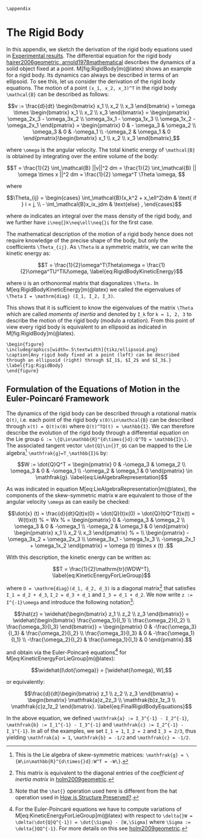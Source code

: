 ```@raw latex 
\appendix
```

# The Rigid Body

In this appendix, we sketch the derivation of the rigid body equations used in [Experimental results](@ref).
The differential equation for the rigid body [hairer2006geometric, arnold1978mathematical](@cite) describes the dynamics of a solid object fixed at a point. M[fig:RigidBody]m(@latex) shows an example for a rigid body. 
Its dynamics can always be described in terms of an ellipsoid. To see this, let us consider the derivation of the rigid body equations. The motion of a point ``(x_1, x_2, x_3)^T`` in the rigid body ``\mathcal{B}`` can be described as follows: 
```math
v := \frac{d}{dt} \begin{bmatrix} x_1 \\ x_2 \\ x_3 \end{bmatrix}
= \omega \times \begin{bmatrix} x_1 \\ x_2 \\ x_3 \end{bmatrix}
= \begin{pmatrix} \omega_2x_3 - \omega_3x_2 \\ \omega_3x_1 - \omega_1x_3 \\ \omega_1x_2 - \omega_2x_1 \end{pmatrix}
= \begin{pmatrix} 0 & - \omega_3 & \omega_2 \\ \omega_3 & 0 & -\omega_1 \\ -\omega_2 & \omega_1 & 0 \end{pmatrix}\begin{bmatrix} x_1 \\ x_2 \\ x_3 \end{bmatrix},
```
where ``\omega`` is the angular velocity. 
The total kinetic energy of ``\mathcal{B}`` is obtained by integrating over the entire volume of the body:
```math
T  = \frac{1}{2} \int_\mathcal{B} ||v||^2 dm = \frac{1}{2} \int_\mathcal{B} || \omega \times x ||^2 dm = \frac{1}{2} \omega^T \Theta \omega,        
```
where 
```math
\Theta_{ij} = \begin{cases}
    \int_\mathcal{B}(x_k^2 + x_\ell^2)dm & \text{ if } i = j, \\  
    -  \int_\mathcal{B}x_ix_jdm & \text{else} ,
\end{cases}
```
where ``dm`` indicates an integral over the mass density of the rigid body, and we further have ``i\neq{}k\neq\ell\neq{}i`` for the first case.

The mathematical description of the motion of a rigid body hence does not require knowledge of the precise shape of the body, but only the coefficients ``\Theta_{ij}``. As ``\Theta`` is a symmetric matrix, we can write the kinetic energy as:
```math
T = \frac{1}{2}\omega^T\Theta\omega = \frac{1}{2}\omega^TU^TIU\omega,
\label{eq:RigidBodyKineticEnergy}
```
where ``U`` is an orthonormal matrix that diagonalizes ``\Theta.`` In M[eq:RigidBodyKineticEnergy]m(@latex) we called the eigenvalues of ``\Theta`` ``I = \mathrm{diag} (I_1, I_2, I_3)``.

This shows that it is sufficient to know the eigenvalues of the matrix ``\Theta`` which are called *moments of inertia* and denoted by ``I_k`` for ``k = 1, 2, 3`` to describe the motion of the rigid body (modulo a rotation). From this point of view every rigid body is equivalent to an ellipsoid as indicated in M[fig:RigidBody]m(@latex). 

```@raw latex
\begin{figure}
\includegraphics[width=.5\textwidth]{tikz/ellipsoid.png}
\caption{Any rigid body fixed at a point (left) can be described through an ellipsoid (right) through $I_1$, $I_2$ and $I_3$.}
\label{fig:RigidBody}
\end{figure}
```

## Formulation of the Equations of Motion in the Euler-Poincaré Framework

The dynamics of the rigid body can be described through a rotational matrix ``Q(t)``, i.e. each point of the rigid body ``x(0)\in\mathcal{B}`` can be described through ``x(t) = Q(t)x(0)`` where ``Q(t)^TQ(t) = \mathbb{I}``. We can therefore describe the evolution of the rigid body through a differential equation on the Lie group ``G := \{Q\in\mathbb{R}^{d\times{}d}:Q^TQ = \mathbb{I}\}``. The associated tangent vector ``\dot{Q}\in{}T_QG`` can be mapped to the Lie algebra[^1] ``\mathfrak{g}=T_\mathbb{I}G`` by:
```math
W := \dot{Q}Q^T = \begin{pmatrix} 0 & -\omega_3 & \omega_2 \\ \omega_3 & 0 & -\omega_1 \\ -\omega_2 & \omega_1 & 0 \end{pmatrix} \in \mathfrak{g}. 
\label{eq:LieAlgebraRepresentation}
```
[^1]: This is the Lie algebra of skew-symmetric matrices: ``\mathfrak{g} = \{W\in\mathbb{R}^{d\times{}d}:W^T = -W\}``.

As was indicated in equation M[eq:LieAlgebraRepresentation]m(@latex), the components of the skew-symmetric matrix ``W`` are equivalent to those of the angular velocity ``\omega`` as can easily be checked: 
```math
\dot{x} (t)
= \frac{d}{dt}Q(t)x(0) = \dot{Q}(t)x(0) = \dot{Q}(t)Q^T(t)x(t) = W(t)x(t)
% = Wx
% = \begin{pmatrix} 0 & -\omega_3 & \omega_2 \\ \omega_3 & 0 & -\omega_1 \\ -\omega_2 & \omega_1 & 0 \end{pmatrix} \begin{pmatrix} x_1 \\ x_2 \\ x_3 \end{pmatrix}
% = \\ \begin{pmatrix}  -\omega_3x_2 + \omega_2x_3 \\ \omega_3x_1 - \omega_1x_3 \\ -\omega_2x_1 + \omega_1x_2 \end{pmatrix}
= \omega (t) \times x (t) .
```

With this description, the kinetic energy can be written as: 
```math
T = \frac{1}{2}\mathrm{tr}(WDW^T),
\label{eq:KineticEnergyForLieGroup}
```
where ``D = \mathrm{diag}(d_1, d_2, d_3)`` is a diagonal matrix[^2] that satisfies ``I_1 = d_2 + d_3``, ``I_2 = d_3 + d_1`` and ``I_3 = d_1 + d_2``. We now write ``z := I^{-1}\omega`` and introduce the following notation[^3]:

[^3]: Note that the ``\hat{}`` operation used here is different from the hat operation used in [How is Structure Preserved?](@ref).

```math
\hat{z} = \widehat{\begin{bmatrix} z_1 \\ z_2 \\ z_3 \end{bmatrix}} = \widehat{\begin{bmatrix} \frac{\omega_1}{I_1} \\ \frac{\omega_2}{I_2} \\ \frac{\omega_3}{I_3} \end{bmatrix}} = \begin{pmatrix} 0 & -\frac{\omega_3}{I_3} & \frac{\omega_2}{I_2} \\ \frac{\omega_3}{I_3} & 0 & -\frac{\omega_1}{I_1} \\ -\frac{\omega_2}{I_2} & \frac{\omega_1}{I_1} & 0 \end{pmatrix}.
```

[^2]: This matrix is equivalent to the diagonal entries of the *coefficient of inertia matrix* in [holm2009geometric](@cite).

and obtain via the Euler-Poincaré equations[^4] for M[eq:KineticEnergyForLieGroup]m(@latex): 
```math
\widehat{I\dot{\omega}} = [\widehat{I\omega}, W],
```

[^4]: For the Euler-Poincaré equations we have to compute variations of M[eq:KineticEnergyForLieGroup]m(@latex) with respect to ``\delta{}W = \delta(\dot{Q}Q^{-1}) = \dot{\Sigma} - [W,\Sigma]`` where ``\Sigma := \delta{}QQ^{-1}``. For more details on this see [holm2009geometric](@cite).

or equivalently:
```math
\frac{d}{dt}\begin{bmatrix} z_1 \\  z_2 \\ z_3  \end{bmatrix} 
= \begin{bmatrix} \mathfrak{a}z_2z_3 \\ \mathfrak{b}z_1z_3 \\ \mathfrak{c}z_1z_2 \end{bmatrix}.
\label{eq:FinalRigidBodyEquations}
```

In the above equation, we defined ``\mathfrak{a} := I_3^{-1} - I_2^{-1}``, ``\mathfrak{b} := I_1^{-1} - I_3^{-1}`` and ``\mathfrak{c} := I_2^{-1} - I_1^{-1}``. In all of the examples, we set ``I_1 = 1``, ``I_2 = 2`` and ``I_3 = 2/3``, thus yielding ``\mathfrak{a} = 1``, ``\mathfrak{b} = -1/2`` and ``\mathfrak{c} = -1/2``.
